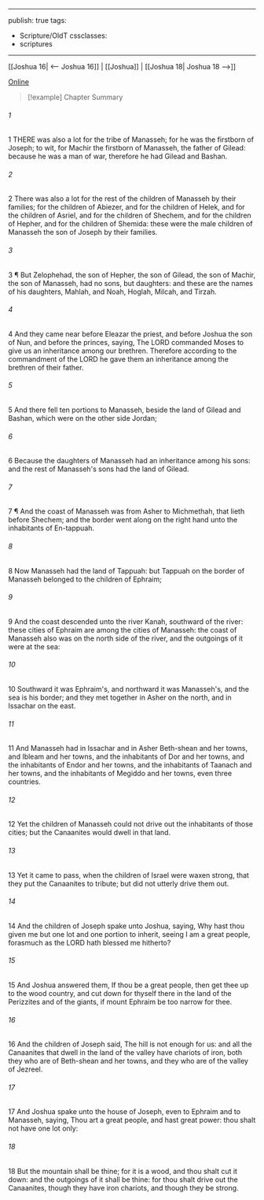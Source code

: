 

---
publish: true
tags:
  - Scripture/OldT
cssclasses:
  - scriptures
---
[[Joshua 16| <-- Joshua 16]] | [[Joshua]] | [[Joshua 18| Joshua 18 -->]]

[Online](https://churchofjesuschrist.org/study/scriptures/ot/josh/17?lang=eng)

>[!example] Chapter Summary
>
###### 1
1 THERE was also a lot for the tribe of Manasseh; for he was the firstborn of Joseph; to wit, for Machir the firstborn of Manasseh, the father of Gilead: because he was a man of war, therefore he had Gilead and Bashan.
###### 2
2 There was also a lot for the rest of the children of Manasseh by their families; for the children of Abiezer, and for the children of Helek, and for the children of Asriel, and for the children of Shechem, and for the children of Hepher, and for the children of Shemida: these were the male children of Manasseh the son of Joseph by their families.
###### 3
3 ¶ But Zelophehad, the son of Hepher, the son of Gilead, the son of Machir, the son of Manasseh, had no sons, but daughters: and these are the names of his daughters, Mahlah, and Noah, Hoglah, Milcah, and Tirzah.
###### 4
4 And they came near before Eleazar the priest, and before Joshua the son of Nun, and before the princes, saying, The LORD commanded Moses to give us an inheritance among our brethren.  Therefore according to the commandment of the LORD he gave them an inheritance among the brethren of their father.
###### 5
5 And there fell ten portions to Manasseh, beside the land of Gilead and Bashan, which were on the other side Jordan;
###### 6
6 Because the daughters of Manasseh had an inheritance among his sons: and the rest of Manasseh's sons had the land of Gilead.
###### 7
7 ¶ And the coast of Manasseh was from Asher to Michmethah, that lieth before Shechem; and the border went along on the right hand unto the inhabitants of En-tappuah.
###### 8
8 Now Manasseh had the land of Tappuah: but Tappuah on the border of Manasseh belonged to the children of Ephraim;
###### 9
9 And the coast descended unto the river Kanah, southward of the river: these cities of Ephraim are among the cities of Manasseh: the coast of Manasseh also was on the north side of the river, and the outgoings of it were at the sea:
###### 10
10 Southward it was Ephraim's, and northward it was Manasseh's, and the sea is his border; and they met together in Asher on the north, and in Issachar on the east.
###### 11
11 And Manasseh had in Issachar and in Asher Beth-shean and her towns, and Ibleam and her towns, and the inhabitants of Dor and her towns, and the inhabitants of Endor and her towns, and the inhabitants of Taanach and her towns, and the inhabitants of Megiddo and her towns, even three countries.
###### 12
12 Yet the children of Manasseh could not drive out the inhabitants of those cities; but the Canaanites would dwell in that land.
###### 13
13 Yet it came to pass, when the children of Israel were waxen strong, that they put the Canaanites to tribute; but did not utterly drive them out.
###### 14
14 And the children of Joseph spake unto Joshua, saying, Why hast thou given me but one lot and one portion to inherit, seeing I am a great people, forasmuch as the LORD hath blessed me hitherto?
###### 15
15 And Joshua answered them, If thou be a great people, then get thee up to the wood country, and cut down for thyself there in the land of the Perizzites and of the giants, if mount Ephraim be too narrow for thee.
###### 16
16 And the children of Joseph said, The hill is not enough for us: and all the Canaanites that dwell in the land of the valley have chariots of iron, both they who are of Beth-shean and her towns, and they who are of the valley of Jezreel.
###### 17
17 And Joshua spake unto the house of Joseph, even to Ephraim and to Manasseh, saying, Thou art a great people, and hast great power: thou shalt not have one lot only:
###### 18
18 But the mountain shall be thine; for it is a wood, and thou shalt cut it down: and the outgoings of it shall be thine: for thou shalt drive out the Canaanites, though they have iron chariots, and though they be strong.



